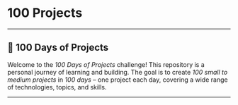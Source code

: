 # 100 Projects

---
## 💯 100 Days of Projects

Welcome to the *100 Days of Projects* challenge! This repository is a personal journey of learning and building. The goal is to create *100 small to medium projects* in *100 days* – one project each day, covering a wide range of technologies, topics, and skills.

---
